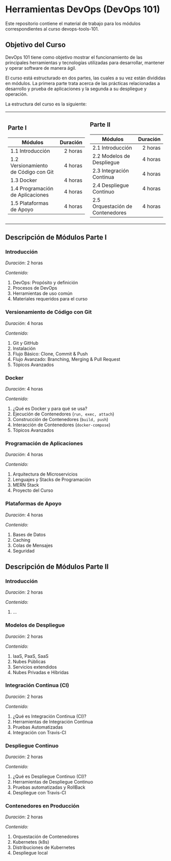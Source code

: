# Herramientas DevOps (DevOps 101)

Este repositorio contiene el material de trabajo para los módulos correspondientes al curso devops-tools-101.

## Objetivo del Curso

DevOps 101 tiene como objetivo mostrar el funcionamiento de las principales herramientas y tecnologías utilizadas para desarrollar, mantener y operar software de manera ágil.

El curso está estructurado en dos partes, las cuales a su vez están divididas en módulos. La primera parte trata acerca de las prácticas relacionadas a desarrollo y prueba de aplicaciones y la segunda a su despliegue y operación.

La estructura del curso es la siguiente:

<table style="border: 0px">
<tr style="border: 0px">
<td style="border: 0px">

### Parte I

| Módulos                          | Duración |
| -------------------------------- | -------: |
| 1.1 Introducción                     |  2 horas |
| 1.2 Versionamiento de Código con Git |  4 horas |
| 1.3 Docker                           |  4 horas |
| 1.4 Programación de Aplicaciones     |  4 horas |
| 1.5 Plataformas de Apoyo             |  4 horas |

</td>
<td style="border: 0px">

### Parte II

| Módulos                      | Duración |
| ---------------------------- | -------: |
| 2.1 Introducción                 |  2 horas |
| 2.2 Modelos de Despliegue        |  4 horas |
| 2.3 Integración Continua         |  4 horas |
| 2.4 Despliegue Continuo          |  4 horas |
| 2.5 Orquestación de Contenedores |  4 horas |

</td>
</tr>
</table>

## Descripción de Módulos Parte I

### **Introducción** 

_Duración_: 2 horas 

_Contenido:_

1. DevOps: Propósito y definición
2. Procesos de DevOps
3. Herramientas de uso común
4. Materiales requeridos para el curso

### **Versionamiento de Código con Git**

_Duración_: 4 horas 

_Contenido:_

1. Git y GitHub
2. Instalación
3. Flujo Básico: Clone, Commit & Push
4. Flujo Avanzado: Branching, Merging & Pull Request
5. Tópicos Avanzados 

### **Docker**

_Duración_: 4 horas 

_Contenido:_

1. ¿Qué es Docker y para qué se usa?
2. Ejecución de Contenedores (`run, exec, attach`)
3. Construcción de Contenedores (`build, push`)
4. Interacción de Contenedores (`docker-compose`)
5. Tópicos Avanzados

### **Programación de Aplicaciones**

_Duración_: 4 horas 

_Contenido:_

1. Arquitectura de Microservicios
2. Lenguajes y Stacks de Programación
3. MERN Stack
4. Proyecto del Curso

### **Plataformas de Apoyo** 

_Duración_: 4 horas 

_Contenido:_

1. Bases de Datos
2. Caching
3. Colas de Mensajes
4. Seguridad

## Descripción de Módulos Parte II

### **Introducción** 

_Duración_: 2 horas 

_Contenido:_

1. ...

### **Modelos de Despliegue** 

_Duración_: 2 horas 

_Contenido:_

1. IaaS, PaaS, SaaS
2. Nubes Públicas
3. Servicios extendidos
4. Nubes Privadas e Híbridas

### **Integración Continua (CI)** 

_Duración_: 2 horas 

_Contenido:_

1. ¿Qué es Integración Continua (CI)?
2. Herramientas de Integración Continua 
3. Pruebas Automatizadas
4. Integración con Travis-CI

### **Despliegue Continuo** 

_Duración_: 2 horas 

_Contenido:_

1. ¿Qué es Despliegue Continuo (CI)?
2. Herramientas de Despliegue Continuo 
3. Pruebas automatizadas y RollBack
4. Despliegue con Travis-CI

### **Contenedores en Producción** 

_Duración_: 2 horas 

_Contenido:_

1. Orquestación de Contenedores
2. Kubernetes (k8s)
3. Distribuciones de Kubernetes
4. Despliegue local
    
         


